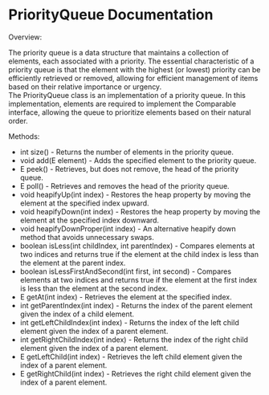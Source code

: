 # PriorityQueue Documentation

Overview:

The priority queue is a data structure that maintains a collection of elements, each associated with a priority. The essential characteristic of a priority queue is that the element with the highest (or lowest) priority can be efficiently retrieved or removed, allowing for efficient management of items based on their relative importance or urgency.  
The PriorityQueue class is an implementation of a priority queue. In this implementation, elements are required to implement the Comparable interface, allowing the queue to prioritize elements based on their natural order.

Methods:

* int size() - Returns the number of elements in the priority queue.
* void add(E element) - Adds the specified element to the priority queue.
* E peek() - Retrieves, but does not remove, the head of the priority queue.
* E poll() - Retrieves and removes the head of the priority queue.
* void heapifyUp(int index) - Restores the heap property by moving the element at the specified index upward.
* void heapifyDown(int index) - Restores the heap property by moving the element at the specified index downward.
* void heapifyDownProper(int index) - An alternative heapify down method that avoids unnecessary swaps.
* boolean isLess(int childIndex, int parentIndex) - Compares elements at two indices and returns true if the element at the child index is less than the element at the parent index.
* boolean isLessFirstAndSecond(int first, int second) - Compares elements at two indices and returns true if the element at the first index is less than the element at the second index.
* E getAt(int index) - Retrieves the element at the specified index.
* int getParentIndex(int index) - Returns the index of the parent element given the index of a child element.
* int getLeftChildIndex(int index) - Returns the index of the left child element given the index of a parent element.
* int getRightChildIndex(int index) - Returns the index of the right child element given the index of a parent element.
* E getLeftChild(int index) - Retrieves the left child element given the index of a parent element.
* E getRightChild(int index) - Retrieves the right child element given the index of a parent element.
